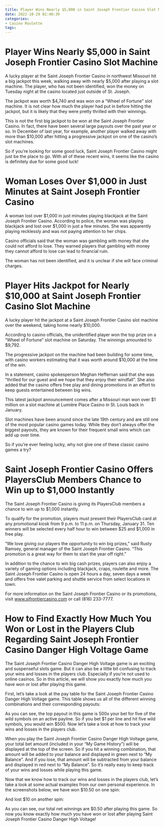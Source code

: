```yaml
---
title: Player Wins Nearly $5,000 in Saint Joseph Frontier Casino Slot Machine
date: 2022-10-29 02:40:39
categories:
- Casino Roulette
tags:
---
```



#  Player Wins Nearly $5,000 in Saint Joseph Frontier Casino Slot Machine

A lucky player at the Saint Joseph Frontier Casino in northwest Missouri hit a big jackpot this week, walking away with nearly $5,000 after playing a slot machine. The player, who has not been identified, won the money on Tuesday night at the casino located just outside of St. Joseph.

The jackpot was worth $4,740 and was won on a “Wheel of Fortune” slot machine. It is not clear how much the player had put in before hitting the jackpot, but it is likely that they were pretty thrilled with their winnings.

This is not the first big jackpot to be won at the Saint Joseph Frontier Casino. In fact, there have been several large payouts over the past year or so. In December of last year, for example, another player walked away with more than $10,000 after hitting a progressive jackpot on one of the casino’s slot machines.

So if you’re looking for some good luck, Saint Joseph Frontier Casino might just be the place to go. With all of these recent wins, it seems like the casino is definitely due for some good luck!

#  Woman Loses Over $1,000 in Just Minutes at Saint Joseph Frontier Casino

A woman lost over $1,000 in just minutes playing blackjack at the Saint Joseph Frontier Casino. According to police, the woman was playing blackjack and lost over $1,000 in just a few minutes. She was apparently playing recklessly and was not paying attention to her chips.

Casino officials said that the woman was gambling with money that she could not afford to lose. They warned players that gambling with money they cannot afford to lose can lead to financial ruin.

The woman has not been identified, and it is unclear if she will face criminal charges.

#  Player Hits Jackpot for Nearly $10,000 at Saint Joseph Frontier Casino Slot Machine

A lucky player hit the jackpot at a Saint Joseph Frontier Casino slot machine over the weekend, taking home nearly $10,000.

According to casino officials, the unidentified player won the top prize on a “Wheel of Fortune” slot machine on Saturday. The winnings amounted to $9,792.

The progressive jackpot on the machine had been building for some time, with casino workers estimating that it was worth around $10,000 at the time of the win.

In a statement, casino spokesperson Meghan Heffernan said that she was “thrilled for our guest and we hope that they enjoy their windfall”. She also added that the casino offers free play and dining promotions in an effort to keep guests entertained between big wins.

This latest jackpot announcement comes after a Missouri man won over $1 million on a slot machine at Lumière Place Casino in St. Louis back in January.

Slot machines have been around since the late 19th century and are still one of the most popular casino games today. While they don’t always offer the biggest payouts, they are known for their frequent small wins which can add up over time.

So if you’re ever feeling lucky, why not give one of these classic casino games a try?

# Saint Joseph Frontier Casino Offers PlayersClub Members Chance to Win up to $1,000 Instantly

The Saint Joseph Frontier Casino is giving its PlayersClub members a chance to win up to $1,000 instantly.

To qualify for the promotion, players must present their PlayersClub card at any promotional kiosk from 9 p.m. to 11 p.m. on Thursday, January 31. Ten winners will be selected every half hour to win between $25 and $1,000 in free play.

“We love giving our players the opportunity to win big prizes,” said Rusty Ramsey, general manager of the Saint Joseph Frontier Casino. “This promotion is a great way for them to start the year off right.”

In addition to the chance to win big cash prizes, players can also enjoy a variety of gaming options including blackjack, craps, roulette and more. The Saint Joseph Frontier Casino is open 24 hours a day, seven days a week and offers free valet parking and shuttle service from select locations in town.

For more information on the Saint Joseph Frontier Casino or its promotions, visit www.sjfrontiercasino.com or call (816) 233-7777.

#  How to Find Exactly How Much You Won or Lost in the Players Club Regarding Saint Joseph Frontier Casino Danger High Voltage Game

The Saint Joseph Frontier Casino Danger High Voltage game is an exciting and suspenseful slots game. But it can also be a little bit confusing to track your wins and losses in the players club. Especially if you’re not used to online casinos. So in this article, we will show you exactly how much you have won or lost after playing this game.

First, let’s take a look at the pay table for the Saint Joseph Frontier Casino Danger High Voltage game. This table shows us all of the different winning combinations and their corresponding payouts:

As you can see, the top payout in this game is 500x your bet for five of the wild symbols on an active payline. So if you bet $1 per line and hit five wild symbols, you would win $500. Now let’s take a look at how to track your wins and losses in the players club.

When you play the Saint Joseph Frontier Casino Danger High Voltage game, your total bet amount (included in your “My Game History”) will be displayed at the top of the screen. So if you hit a winning combination, that amount will be added to your balance and displayed in green next to “My Balance”. And if you lose, that amount will be subtracted from your balance and displayed in red next to “My Balance”. So it’s really easy to keep track of your wins and losses while playing this game.

Now that we know how to track our wins and losses in the players club, let’s take a look at some actual examples from our own personal experience. In the screenshots below, we have won $10.50 on one spin:

And lost $10 on another spin:

As you can see, our total net winnings are $0.50 after playing this game. So now you know exactly how much you have won or lost after playing Saint Joseph Frontier Casino Danger High Voltage!